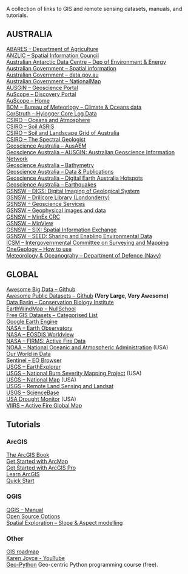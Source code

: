 A collection of links to GIS and remote sensing datasets, manuals, and tutorials.

<H2 FOLDED>AUSTRALIA</H2>
<A HREF="https://www.agriculture.gov.au/abares/data">ABARES – Department of Agriculture</A><br>
<A HREF="https://www.anzlic.gov.au/">ANZLIC – Spatial Information Council</A><br>
<A HREF="https://data.aad.gov.au/">Australian Antarctic Data Centre – Dep of Environment &amp; Energy</A><br>
<A HREF="https://www.australia.gov.au/information-and-services/business-and-industry/science-and-technology/spatial-information">Australian Government – Spatial information</A><br>
<A HREF="https://data.gov.au/">Australian Government – data.gov.au</A><br>
<A HREF="https://nationalmap.gov.au/">Australian Government – NationalMap</A><br>
<A HREF="http://portal.geoscience.gov.au/">AUSGIN – Geoscience Portal</A><br>
<A HREF="http://portal.auscope.org/">AuScope – Discovery Portal</A><br>
<A HREF="https://www.auscope.org.au/">AuScope – Home</A><br>
<A HREF="http://www.bom.gov.au/climate/data-services/">BOM – Bureau of Meteorlogy – Climate &amp; Oceans data</A><br>
<A HREF="http://www.corstruth.com.au/">CorStruth – Hylogger Core Log Data</A><br>
<A HREF="http://www.marine.csiro.au/datacentre/">CSIRO – Oceans and Atmosphere</A><br>
<A HREF="https://www.asris.csiro.au/">CSIRO – Soil ASRIS</A><br>
<A HREF="https://www.clw.csiro.au/aclep/soilandlandscapegrid/ProductDetails-SoilAttributes.html">CSIRO – Soil and Landscape Grid of Australia</A><br>
<A HREF="https://research.csiro.au/thespectralgeologist/">CSIRO – The Spectral Geologist</A><br>
<A HREF="http://www.ga.gov.au/eftf/minerals/nawa/ausaem">Geoscience Australia – AusAEM</A><br>
<A HREF="http://www.geoscience.gov.au/">Geoscience Australia – AUSGIN: Australian Geoscience Information Network</A><br>
<A HREF="http://www.ga.gov.au/scientific-topics/marine/survey-techniques/bathymetry">Geoscience Australia – Bathymetry</A><br>
<A HREF="https://www.ga.gov.au/data-pubs">Geoscience Australia – Data &amp; Publications</A><br>
<A HREF="https://hotspots.dea.ga.gov.au/">Geoscience Australia – Digital Earth Australia Hotspots</A><br>
<A HREF="https://earthquakes.ga.gov.au/">Geoscience Australia – Earthquakes</A><br>
<A HREF="https://search.geoscience.nsw.gov.au/">GSNSW – DIGS: Digital Imaging of Geological System</A><br>
<A HREF="https://www.resourcesandgeoscience.nsw.gov.au/miners-and-explorers/geoscience-information/services/drill-core-libraries/londonderry-drillcore-library">GSNSW – Drillcore Library (Londonderry)</A><br>
<A HREF="https://www.resourcesandgeoscience.nsw.gov.au/miners-and-explorers/geoscience-information/services/online-services">GSNSW – Geoscience Services</A><br>
<A HREF="https://www.resourcesandgeoscience.nsw.gov.au/miners-and-explorers/geoscience-information/products-and-data/geophysical-images-and-data">GSNSW – Geophysical images and data</A><br>
<A HREF="https://minexcrc.com.au/">GSNSW – MinEx CRC</A><br>
<A HREF="https://minview.geoscience.nsw.gov.au/">GSNSW – MinView</A><br>
<A HREF="https://six.nsw.gov.au/">GSNSW – SIX: Spatial Information Exchange</A><br>
<A HREF="https://www.seed.nsw.gov.au/">GSNSW – SEED: Sharing and Enabling Environmental Data</A><br>
<A HREF="http://icsm.gov.au/">ICSM – Intergovernmental Committee on Surveying and Mapping</A><br>
<A HREF="http://www.onegeology.org/use/home.html">OneGeology – How to use</A><br>
<A HREF="http://www.metoc.gov.au/">Meteorology &amp; Oceanograhy – Department of Defence (Navy)</A><br>

<H2 FOLDED>GLOBAL</H2>
<A HREF="https://github.com/onurakpolat/awesome-bigdata#readme">Awesome Big Data – Github</A><br>
<A HREF="https://github.com/awesomedata/awesome-public-datasets">Awesome Public Datasets – Github</A>   <b>(Very Large, Very Awesome)</b><br>
<A HREF="https://databasin.org/">Data Basin – Conservation Biology Institute</A><br>
<A HREF="https://earth.nullschool.net/">EarthWindMap – NullSchool</A><br>
<A HREF="http://freegisdata.rtwilson.com/">Free GIS Datasets – Categorised List</A><br>
<A HREF="https://developers.google.com/earth-engine/datasets/">Google Earth Engine</A><br>
<A HREF="https://earthobservatory.nasa.gov/global-maps">NASA – Earth Observatory</A><br>
<A HREF="https://worldview.earthdata.nasa.gov/">NASA – EOSDIS Worldview</A><br>
<A HREF="https://firms.modaps.eosdis.nasa.gov/">NASA – FIRMS: Active Fire Data</A><br>
<A HREF="https://www.ncdc.noaa.gov/data-access">NOAA – National Oceanic and Atmospheric Administration</A>  (USA)<br>
<A HREF="https://ourworldindata.org/">Our World in Data</A><br>
<A HREF="https://apps.sentinel-hub.com/eo-browser/">Sentinel – EO Browser</A><br>
<A HREF="https://earthexplorer.usgs.gov/">USGS – EarthExplorer</A><br>
<A HREF="https://burnseverity.cr.usgs.gov/">USGS – National Burn Severity Mapping Project</A>  (USA)<br>
<A HREF="https://www.usgs.gov/core-science-systems/national-geospatial-program/national-map">USGS – National Map</A>  (USA)<br>
<A HREF="https://www.usgs.gov/products/data-and-tools/real-time-data/remote-land-sensing-and-landsat">USGS – Remote Land Sensing and Landsat</A><br>
<A HREF="https://www.sciencebase.gov/catalog/item/4f4e4760e4b07f02db47df9c">USGS – ScienceBase</A><br>
<A HREF="https://droughtmonitor.unl.edu/">USA Drought Monitor</A>   (USA)<br>
<A HREF="http://viirsfire.geog.umd.edu/map/viirsMap.php">VIIRS – Active Fire Global Map</A><br>

<H2 FOLDED>Tutorials</H2>

<H3 FOLDED>ArcGIS</H3>
<A HREF="https://learn.arcgis.com/en/arcgis-book/#home-overview">The ArcGIS Book</A><br>
<A HREF="https://learn.arcgis.com/en/projects/get-started-with-arcmap/lessons/explore-the-study-area.htm">Get Started with ArcMap</A><br>
<A HREF="https://learn.arcgis.com/en/projects/get-started-with-arcgis-pro/lessons/explore-the-study-area.htm">Get Started with ArcGIS Pro</A><br>
<A HREF="https://learn.arcgis.com/en/">Learn ArcGIS</A><br>
<A HREF="https://pro.arcgis.com/en/pro-app/get-started/pro-quickstart-tutorials.htm">Quick Start</A><br>

<H3 FOLDED>QGIS</H3>
<A HREF="https://docs.qgis.org/3.4/en/docs/training_manual/index.html">QGIS – Manual</A><br>
<A HREF="https://www.youtube.com/channel/UCOSeGDrlScCNgBcN5C8nTEw">Open Source Options</A><br>
<A HREF="https://www.youtube.com/watch?v=j3cjMXYa63I">Spatial Exploration – Slope &amp; Aspect modelling</A><br>

<H3 FOLDED>Other</H3>
<A HREF="https://github.com/petedannemann/GIS-Programming-Roadmap/blob/master/README.md">GIS roadmap</A><br>
<A HREF="https://www.youtube.com/channel/UCiZVuWsVsEG1BhJW1_YwI0A">Karen Joyce - YouTube</A><br>
<A HREF="https://geo-python.github.io/site/">Geo-Python</A>   Geo-centric Python programming course (free).
